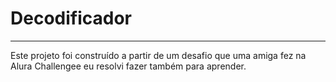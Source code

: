 # Decodificador
---

Este projeto foi construído a partir de um desafio que uma amiga fez na Alura Challengee eu resolvi fazer também para aprender.
